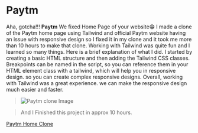 # Paytm

Aha, gotcha!!!
**Paytm** We fixed Home Page of your website😁
I made a clone of the Paytm home page using Tailwind and official Paytm website having an issue with responsive design so I fixed it in my clone and it took me more than 10 hours to make that clone. Working with Tailwind was quite fun and I learned so many things. Here is a brief explanation of what I did. I started by creating a basic HTML structure and then adding the Tailwind CSS classes. Breakpoints can be named in the script, so you can reference them in your HTML element class with a tailwind, which will help you in responsive design. so you can create complex responsive designs. Overall, working with Tailwind was a great experience. we can make the responsive design much easier and faster.

>![Paytm clone Image](assets/paytm-ss.png)


> And I Finished this project in approx 10 hours.


[Paytm Home Clone](https://paytm-home-clone.netlify.app/)
